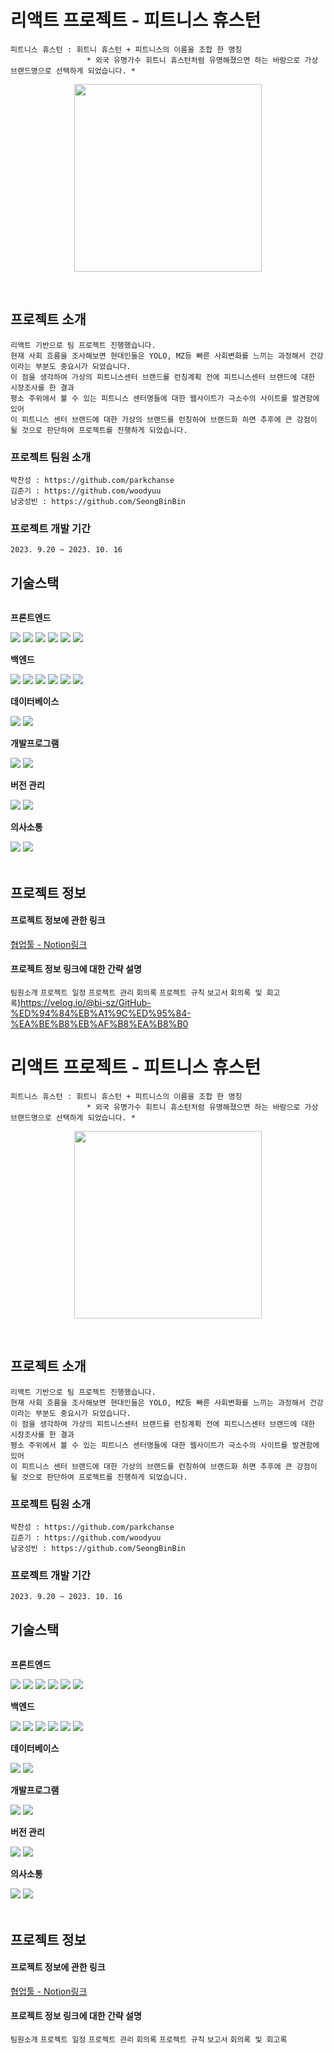 # 리액트 프로젝트 - 피트니스 휴스턴

```
피트니스 휴스턴 : 휘트니 휴스턴 + 피트니스의 이름을 조합 한 명칭
                 * 외국 유명가수 휘트니 휴스턴처럼 유명해졌으면 하는 바람으로 가상 브랜드명으로 선택하게 되었습니다. *
```
<p align="center"><img src="https://github.com/parkchanse/FitnessHouston/blob/master/public/Logo.png" width="300" height="300"></p>
<br />

## 프로젝트 소개
```
리액트 기반으로 팀 프로젝트 진행했습니다.
현재 사회 흐름을 조사해보면 현대인들은 YOLO, MZ등 빠른 사회변화를 느끼는 과정해서 건강이라는 부분도 중요시가 되었습니다.
이 점을 생각하여 가상의 피트니스센터 브랜드를 런칭계획 전에 피트니스센터 브랜드에 대한 시장조사를 한 결과
평소 주위에서 볼 수 있는 피트니스 센터명들에 대한 웹사이트가 극소수의 사이트를 발견함에 있어
이 피트니스 센터 브랜드에 대한 가상의 브랜드를 런칭하여 브랜드화 하면 추후에 큰 강점이 될 것으로 판단하여 프로젝트를 진행하게 되었습니다. 
```
### 프로젝트 팀원 소개
```
박찬성 : https://github.com/parkchanse
김준기 : https://github.com/woodyuu
남궁성빈 : https://github.com/SeongBinBin
```
### 프로젝트 개발 기간
`
2023. 9.20 ~ 2023. 10. 16
`
## 기술스택
<div style="display:flex; flex-direction:column; align-items:flex-start;">
    <!-- Frontend -->
    <p><strong>프론트엔드</strong></p>
    <div>
        <img src="https://img.shields.io/badge/html5-E34F26?style=for-the-badge&logo=html5&logoColor=white"> 
        <img src="https://img.shields.io/badge/css-1572B6?style=for-the-badge&logo=css3&logoColor=white"> 
        <img src="https://img.shields.io/badge/javascript-F7DF1E?style=for-the-badge&logo=javascript&logoColor=black"> 
        <img src="https://img.shields.io/badge/React-61DAFB?style=for-the-badge&logo=react&logoColor=white">
        <img src="https://img.shields.io/badge/Font Awesome-528DD7?style=for-the-badge&logo=Font Awesome&logoColor=white">
        <img src="https://img.shields.io/badge/React Router-CA4545?style=for-the-badge&logo=React Router&logoColor=white">
    </div>
    <!-- Backend -->
    <p><strong>백엔드</strong></p>
    <div>
        <img src="https://img.shields.io/badge/Node.js-339933?style=for-the-badge&logo=node.js&logoColor=white">
        <img src="https://img.shields.io/badge/javascript-F7DF1E?style=for-the-badge&logo=javascript&logoColor=black"> 
        <img src="https://img.shields.io/badge/Axios-5A29E4?style=for-the-badge&logo=Axios&logoColor=white"> 
        <img src="https://img.shields.io/badge/Expess-000000?style=for-the-badge&logo=Express&logoColor=white"> 
        <img src="https://img.shields.io/badge/Mongoose-F04D35?style=for-the-badge&logo=Mongoose&logoColor=white"> 
        <img src="https://img.shields.io/badge/Nodemon-76D04B?style=for-the-badge&logo=Nodemon&logoColor=white"> 
    </div>
    <!-- Database -->
    <p><strong>데이터베이스</strong></p>
    <div>
        <img src="https://img.shields.io/badge/MongoDB-47A248?style=for-the-badge&logo=MongoDB&logoColor=white"> 
        <img src="https://img.shields.io/badge/mysql-4479A1?style=for-the-badge&logo=mysql&logoColor=white">         
    </div>      
    <!--Development Tools -->
    <p><strong>개발프로그램</strong></p>
    <div>
        <img src="https://img.shields.io/badge/Visual%20Studio%20Code-007ACC?style=for-the-badge&logo=Visual%20Studio%20Code&logoColor=white">
        <img src="https://img.shields.io/badge/Adobe%20Photoshop-31A8FF?style=for-the-badge&logo=Visual%20Studio%20Code&logoColor=white">        
    </div>
    <!-- Version Control -->
    <p><strong>버전 관리</strong></p>
    <div>
        <img src="https://img.shields.io/badge/GitHub-181717?style=for-the-badge&logo=github&logoColor=white"> 
        <img src="https://img.shields.io/badge/Sourcetree-0052CC?style=for-the-badge&logo=sourcetree&logoColor=white">         
    </div> 
    <!-- Communication -->
    <p><strong>의사소통</strong></p>
    <div>
        <img src="https://img.shields.io/badge/Figma-f24e1e?style=for-the-badge&logo=figma&logoColor=white">               
        <img src="https://img.shields.io/badge/notion-000000?style=for-the-badge&logo=notion&logoColor=white">               
    </div> 
    <br>
</div>

## 프로젝트 정보

#### 프로젝트 정보에 관한 링크 

[협업툴 - Notion링크](https://tasteful-ringer-50f.notion.site/e09a3cbddf444ee1b8ac2bbf8db06728?v=b593fe045d7041a38c1752bd18b63f05)

#### 프로젝트 정보 링크에 대한 간략 설명
``팀원소개``
``프로젝트 일정`` ``프로젝트 관리``
``회의록`` ``프로젝트 규칙`` ``보고서`` ``회의록 및 회고록``)https://velog.io/@bi-sz/GitHub-%ED%94%84%EB%A1%9C%ED%95%84-%EA%BE%B8%EB%AF%B8%EA%B8%B0

# 리액트 프로젝트 - 피트니스 휴스턴

```
피트니스 휴스턴 : 휘트니 휴스턴 + 피트니스의 이름을 조합 한 명칭
                 * 외국 유명가수 휘트니 휴스턴처럼 유명해졌으면 하는 바람으로 가상 브랜드명으로 선택하게 되었습니다. *
```
<p align="center"><img src="https://github.com/parkchanse/FitnessHouston/blob/master/public/Logo.png" width="300" height="300"></p>
<br />

## 프로젝트 소개
```
리액트 기반으로 팀 프로젝트 진행했습니다.
현재 사회 흐름을 조사해보면 현대인들은 YOLO, MZ등 빠른 사회변화를 느끼는 과정해서 건강이라는 부분도 중요시가 되었습니다.
이 점을 생각하여 가상의 피트니스센터 브랜드를 런칭계획 전에 피트니스센터 브랜드에 대한 시장조사를 한 결과
평소 주위에서 볼 수 있는 피트니스 센터명들에 대한 웹사이트가 극소수의 사이트를 발견함에 있어
이 피트니스 센터 브랜드에 대한 가상의 브랜드를 런칭하여 브랜드화 하면 추후에 큰 강점이 될 것으로 판단하여 프로젝트를 진행하게 되었습니다. 
```
### 프로젝트 팀원 소개
```
박찬성 : https://github.com/parkchanse
김준기 : https://github.com/woodyuu
남궁성빈 : https://github.com/SeongBinBin
```
### 프로젝트 개발 기간
`
2023. 9.20 ~ 2023. 10. 16
`
## 기술스택
<div style="display:flex; flex-direction:column; align-items:flex-start;">
    <!-- Frontend -->
    <p><strong>프론트엔드</strong></p>
    <div>
        <img src="https://img.shields.io/badge/html5-E34F26?style=for-the-badge&logo=html5&logoColor=white"> 
        <img src="https://img.shields.io/badge/css-1572B6?style=for-the-badge&logo=css3&logoColor=white"> 
        <img src="https://img.shields.io/badge/javascript-F7DF1E?style=for-the-badge&logo=javascript&logoColor=black"> 
        <img src="https://img.shields.io/badge/React-61DAFB?style=for-the-badge&logo=react&logoColor=white">
        <img src="https://img.shields.io/badge/Font Awesome-528DD7?style=for-the-badge&logo=Font Awesome&logoColor=white">
        <img src="https://img.shields.io/badge/React Router-CA4545?style=for-the-badge&logo=React Router&logoColor=white">
    </div>
    <!-- Backend -->
    <p><strong>백엔드</strong></p>
    <div>
        <img src="https://img.shields.io/badge/Node.js-339933?style=for-the-badge&logo=node.js&logoColor=white">
        <img src="https://img.shields.io/badge/javascript-F7DF1E?style=for-the-badge&logo=javascript&logoColor=black"> 
        <img src="https://img.shields.io/badge/Axios-5A29E4?style=for-the-badge&logo=Axios&logoColor=white"> 
        <img src="https://img.shields.io/badge/Expess-000000?style=for-the-badge&logo=Express&logoColor=white"> 
        <img src="https://img.shields.io/badge/Mongoose-F04D35?style=for-the-badge&logo=Mongoose&logoColor=white"> 
        <img src="https://img.shields.io/badge/Nodemon-76D04B?style=for-the-badge&logo=Nodemon&logoColor=white"> 
    </div>
    <!-- Database -->
    <p><strong>데이터베이스</strong></p>
    <div>
        <img src="https://img.shields.io/badge/MongoDB-47A248?style=for-the-badge&logo=MongoDB&logoColor=white"> 
        <img src="https://img.shields.io/badge/mysql-4479A1?style=for-the-badge&logo=mysql&logoColor=white">         
    </div>      
    <!--Development Tools -->
    <p><strong>개발프로그램</strong></p>
    <div>
        <img src="https://img.shields.io/badge/Visual%20Studio%20Code-007ACC?style=for-the-badge&logo=Visual%20Studio%20Code&logoColor=white">
        <img src="https://img.shields.io/badge/Adobe%20Photoshop-31A8FF?style=for-the-badge&logo=Visual%20Studio%20Code&logoColor=white">        
    </div>
    <!-- Version Control -->
    <p><strong>버전 관리</strong></p>
    <div>
        <img src="https://img.shields.io/badge/GitHub-181717?style=for-the-badge&logo=github&logoColor=white"> 
        <img src="https://img.shields.io/badge/Sourcetree-0052CC?style=for-the-badge&logo=sourcetree&logoColor=white">         
    </div> 
    <!-- Communication -->
    <p><strong>의사소통</strong></p>
    <div>
        <img src="https://img.shields.io/badge/Figma-f24e1e?style=for-the-badge&logo=figma&logoColor=white">               
        <img src="https://img.shields.io/badge/notion-000000?style=for-the-badge&logo=notion&logoColor=white">               
    </div> 
    <br>
</div>

## 프로젝트 정보

#### 프로젝트 정보에 관한 링크 

[협업툴 - Notion링크](https://tasteful-ringer-50f.notion.site/e09a3cbddf444ee1b8ac2bbf8db06728?v=b593fe045d7041a38c1752bd18b63f05)

#### 프로젝트 정보 링크에 대한 간략 설명
``팀원소개``
``프로젝트 일정`` ``프로젝트 관리``
``회의록`` ``프로젝트 규칙`` ``보고서`` ``회의록 및 회고록``
